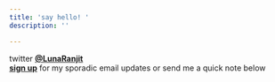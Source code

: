 ```yaml
---
title: 'say hello! '
description: ''

---
```

twitter [**@LunaRanjit**](https://twitter.com/LunaRanjit)<br>  [**sign up**](http://tinyletter.com/LunaRanjit) for my sporadic email updates or send me a quick note below